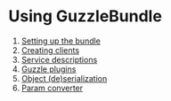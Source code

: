Using GuzzleBundle
==================

 1. [Setting up the bundle](setup.md)
 2. [Creating clients](clients.md)
 3. [Service descriptions](service.md)
 4. [Guzzle plugins](plugins.md)
 5. [Object (de)serialization](serialization.md)
 6. [Param converter](param_converter.md)
